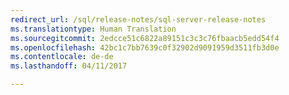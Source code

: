 ```yaml
---
redirect_url: /sql/release-notes/sql-server-release-notes
ms.translationtype: Human Translation
ms.sourcegitcommit: 2edcce51c6822a89151c3c3c76fbaacb5edd54f4
ms.openlocfilehash: 42bc1c7bb7639c0f32902d9091959d3511fb3d0e
ms.contentlocale: de-de
ms.lasthandoff: 04/11/2017

---
```


